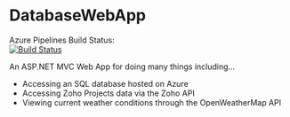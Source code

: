 # DatabaseWebApp

Azure Pipelines Build Status:<br>
[![Build Status](https://dev.azure.com/Saeyon/DatabaseWebApp/_apis/build/status/SaeyonSivakumaran.DatabaseWebApp?branchName=master)](https://dev.azure.com/Saeyon/DatabaseWebApp/_build/latest?definitionId=2&branchName=master)

An ASP.NET MVC Web App for doing many things including...
- Accessing an SQL database hosted on Azure
- Accessing Zoho Projects data via the Zoho API
- Viewing current weather conditions through the OpenWeatherMap API
